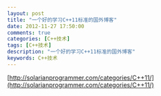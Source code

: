 ```yaml
---
layout: post
title: "一个好的学习C++11标准的国外博客"
date: 2012-11-27 17:50:00
comments: true
categories: [C++技术]
tags: [C++技术]
description: "一个好的学习C++11标准的国外博客"
keywords: C++技术
---
```


[http://solarianprogrammer.com/categories/C++11/](http://solarianprogrammer.com/categories/C++11/)
